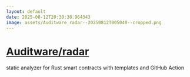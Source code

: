 ```yaml
---
layout: default
date: 2025-08-12T20:30:38.964343
image: assets/Auditware_radar--20250812T005040--cropped.png
---
```


# [Auditware/radar](https://github.com/Auditware/radar)

static analyzer for Rust smart contracts with templates and GitHub Action
